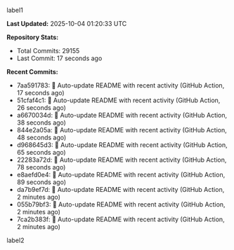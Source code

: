 
label1 
<!-- ACTIVITY_START -->
**Last Updated:** 2025-10-04 01:20:33 UTC

**Repository Stats:**
- Total Commits: 29155
- Last Commit: 17 seconds ago

**Recent Commits:**
- 7aa591783: 🤖 Auto-update README with recent activity (GitHub Action, 17 seconds ago)
- 51cfaf4c1: 🤖 Auto-update README with recent activity (GitHub Action, 26 seconds ago)
- a6670034d: 🤖 Auto-update README with recent activity (GitHub Action, 38 seconds ago)
- 844e2a05a: 🤖 Auto-update README with recent activity (GitHub Action, 48 seconds ago)
- d968645d3: 🤖 Auto-update README with recent activity (GitHub Action, 65 seconds ago)
- 22283a72d: 🤖 Auto-update README with recent activity (GitHub Action, 78 seconds ago)
- e8aefd0e4: 🤖 Auto-update README with recent activity (GitHub Action, 89 seconds ago)
- da7b9ef7d: 🤖 Auto-update README with recent activity (GitHub Action, 2 minutes ago)
- 055b79bf3: 🤖 Auto-update README with recent activity (GitHub Action, 2 minutes ago)
- 7ca2b383f: 🤖 Auto-update README with recent activity (GitHub Action, 2 minutes ago)
<!-- ACTIVITY_END -->

label2
